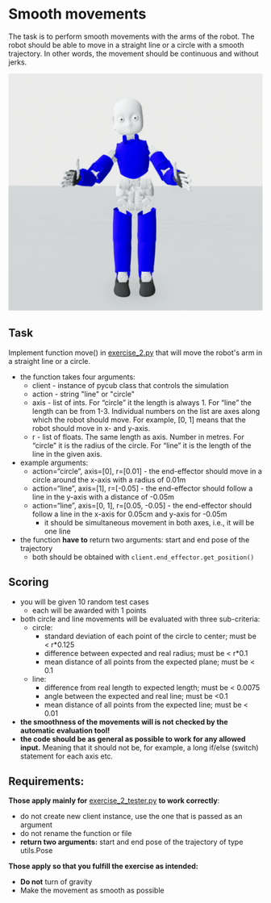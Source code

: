 # Smooth movements
The task is to perform smooth movements with the arms of the robot. The robot should be able to move in a straight 
line or a circle with a smooth trajectory. In other words, the movement should be continuous and without jerks.

![Smooth Movements](https://raw.githubusercontent.com/rustlluk/pycub/dev/exercises/exercise_2/exercise_2.gif)

## Task
Implement function move() in [exercise_2.py](https://github.com/rustlluk/pycub/blob/master/exercises/exercise_2/exercise_2.py)
that will move the robot's arm in a straight line or a circle.  

   - the function takes four arguments:
     - client - instance of pycub class that controls the simulation
     - action - string "line" or "circle"
     - axis - list of ints. For “circle” it the length is always 1. For “line” the length can be from 1-3. 
       Individual numbers on the list are axes along which the robot should move. 
       For example, [0, 1] means that the robot should move in x- and y-axis.
     - r - list of floats. The same length as axis. Number in metres. For “circle” it is the radius of the circle. 
       For “line” it is the length of the line in the given axis.
   - example arguments:
     - action=“circle”, axis=[0], r=[0.01] - the end-effector should move in a circle around the x-axis with a 
       radius of 0.01m
     - action=“line”, axis=[1], r=[-0.05] - the end-effector should follow a line in the y-axis with a 
       distance of -0.05m
     - action=“line”, axis=[0, 1], r=[0.05, -0.05] - the end-effector should follow a line in the x-axis for 0.05cm 
       and y-axis for -0.05m
       - it should be simultaneous movement in both axes, i.e., it will be one line
   - the function **have to** return two arguments: start and end pose of the trajectory
     - both should be obtained with `client.end_effector.get_position()`

## Scoring
 - you will be given 10 random test cases
   - each will be awarded with 1 points
 - both circle and line movements will be evaluated with three sub-criteria:
   - circle:
     - standard deviation of each point of the circle to center; must be < r*0.125
     - difference between expected and real radius; must be < r*0.1
     - mean distance of all points from the expected plane; must be < 0.1
   - line:
     - difference from real length to expected length; must be < 0.0075
     - angle between the expected and real line; must be <0.1
     - mean distance of all points from the expected line; must be < 0.01
 - **the smoothness of the movements will is not checked by the automatic evaluation tool!**
 - **the code should be as general as possible to work for any allowed input.** Meaning that it should not be, for example, 
   a long if/else (switch) statement for each axis etc.

## Requirements:
**Those apply mainly for** [exercise_2_tester.py](https://github.com/rustlluk/pycub/blob/master/exercises/exercise_2/exercise_2_tester.py) **to work correctly**:
  - do not create new client instance, use the one that is passed as an argument
  - do not rename the function or file
  - **return two arguments:** start and end pose of the trajectory of type utils.Pose

**Those apply so that you fulfill the exercise as intended:**
  - **Do not** turn of gravity
  - Make the movement as smooth as possible